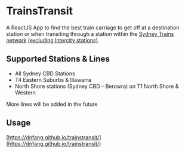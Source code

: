 # TrainsTransit

A ReactJS App to find the best train carriage to get off at a destination station or when transiting through a station 
within the [Sydney Trains network](https://transportnsw.info/document/1433/sydney-trains-network-map.pdf) [(excluding Intercity stations)](https://transportnsw.info/intercity-trains-network-map).

## Supported Stations & Lines
- All Sydney CBD Stations
- T4 Eastern Suburbs & Illawarra
- North Shore stations (Sydney CBD - Berowra) on T1 North Shore & Western

More lines will be added in the future

## Usage
[https://dnfang.github.io/trainstransit/](https://dnfang.github.io/trainstransit/)
